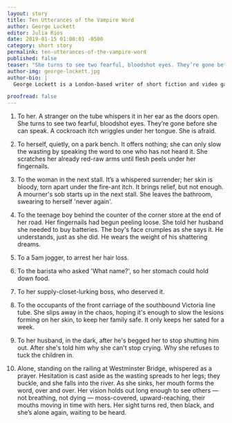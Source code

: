 ```yaml
---
layout: story
title: Ten Utterances of the Vampire Word
author: George Lockett
editor: Julia Rios
date: 2019-01-15 01:00:01 -0500
category: short story
permalink: ten-utterances-of-the-vampire-word
published: false
teaser: "She turns to see two fearful, bloodshot eyes. They’re gone before she can speak. A cockroach itch wriggles under her tongue."
author-img: george-lockett.jpg
author-bio: |
  George Lockett is a London-based writer of short fiction and video games. His short fiction has appeared in _The Colored Lens_ and _Asymmetry_. When he's not making up tales of mischievous ghosts or flesh-hungry, triple-headed birds, he can be found on Twitter [@mastergeorge](https://www.twitter.com/mastergeorge), lurking on the web, and in his [weekly technoanxiety newsletter](https://tinyletter.com/altthoughtprocess). 

proofread: false
---
```


1. To her. A stranger on the tube whispers it in her ear as the doors open. She turns to see two fearful, bloodshot eyes. They’re gone before she can speak. A cockroach itch wriggles under her tongue. She is afraid. 

2. To herself, quietly, on a park bench. It offers nothing; she can only slow the wasting by speaking the word to one who has not heard it. She scratches her already red-raw arms until flesh peels under her fingernails. 

3. To the woman in the next stall. It’s a whispered surrender; her skin is bloody, torn apart under the fire-ant itch. It brings relief, but not enough. A mourner's sob starts up in the next stall. She leaves the bathroom, swearing to herself 'never again'.

4. To the teenage boy behind the counter of the corner store at the end of her road. Her fingernails had begun peeling loose. She told her husband she needed to buy batteries. The boy's face crumples as she says it. He understands, just as she did. He wears the weight of his shattering dreams.

5. To a 5am jogger, to arrest her hair loss.

6. To the barista who asked 'What name?', so her stomach could hold down food.

7. To her supply-closet-lurking boss, who deserved it. 

8. To the occupants of the front carriage of the southbound Victoria line tube. She slips away in the chaos, hoping it's enough to slow the lesions forming on her skin, to keep her family safe. It only keeps her sated for a week.

9. To her husband, in the dark, after he's begged her to stop shutting him out. After she's told him why she can't stop crying. Why she refuses to tuck the children in. 

10. Alone, standing on the railing at Westminster Bridge, whispered as a prayer. Hesitation is cast aside as the wasting spreads to her legs; they buckle, and she falls into the river. As she sinks, her mouth forms the word, over and over. Her vision holds out long enough to see others — not breathing, not dying — moss-covered, upward-reaching, their mouths moving in time with hers. Her sight turns red, then black, and she’s alone again, waiting to be heard.


